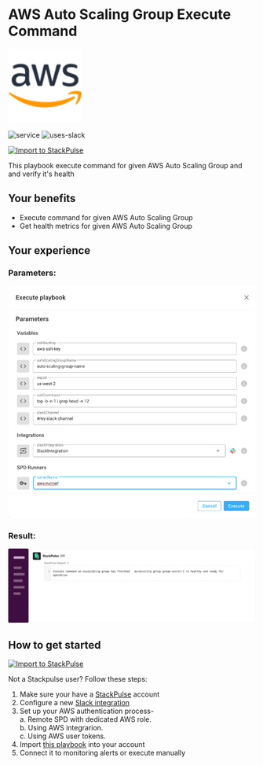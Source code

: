 # AWS Auto Scaling Group Execute Command

<img src="../../images/aws.svg" width="150">

![service](https://img.shields.io/static/v1?label=service&message=AWS&style=flat&logo=AWS&color=FF9900)
![uses-slack](https://img.shields.io/static/v1?label=uses&message=Slack&style=flat&logo=slack&color=4A154B)

[![Import to StackPulse](../../images/open_in_stackpulse.svg)](https://app.stackpulse.io/playbook/create?tab=playbook#https://github.com/stackpulse/playbooks/blob/master/aws/asg-execute-command/playbook.yaml)

This playbook execute command for given AWS Auto Scaling Group and and verify it's health

## Your benefits

- Execute command for given AWS Auto Scaling Group
- Get health metrics for given AWS Auto Scaling Group

## Your experience

### Parameters:

![asg-execute-command-result](../../images/asg-params.png)

### Result:

![asg-execute-command-result](../../images/asg-execute-command-result.svg)

## How to get started

[![Import to StackPulse](../../images/open_in_stackpulse.svg)](https://app.stackpulse.io/playbook/create?tab=playbook#https://github.com/stackpulse/playbooks/blob/master/aws/asg-execute-command/playbook.yaml)

Not a Stackpulse user? Follow these steps:

1. Make sure your have a [StackPulse](https://stackpulse.com/get-started) account
2. Configure a  new [Slack integration](https://docs.stackpulse.io/getting_started/#step-3-configure-a-new-slack-integration)
3. Set up your AWS authentication process-  
    a. Remote SPD with dedicated AWS role.  
    b. Using AWS integrarion.  
    c. Using AWS user tokens.
4. Import [this playbook](https://app.stackpulse.io/playbooks) into your account
5. Connect it to monitoring alerts or execute manually
